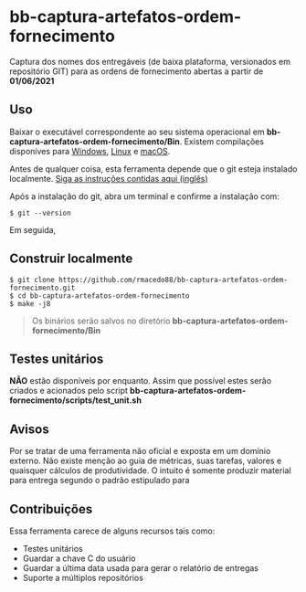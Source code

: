 # bb-captura-artefatos-ordem-fornecimento

Captura dos nomes dos entregáveis (de baixa plataforma, versionados em repositório GIT) para as ordens de fornecimento
abertas a partir de **01/06/2021**

## Uso

Baixar o executável correspondente ao seu sistema operacional em **bb-captura-artefatos-ordem-fornecimento/Bin**.
Existem compilações disponíves para [Windows](https://github.com/rmacedo88/bb-captura-artefatos-ordem-fornecimento/blob/main/Bin/captura_artefatos_windows_amd64.exe), [Linux](https://github.com/rmacedo88/bb-captura-artefatos-ordem-fornecimento/blob/main/Bin/captura_artefatos_linux_amd64) e [macOS](https://github.com/rmacedo88/bb-captura-artefatos-ordem-fornecimento/blob/main/Bin/captura_artefatos_darwin_amd64.dmg).

Antes de qualquer coisa, esta ferramenta depende que o git esteja instalado localmente.
[Siga as instruções contidas aqui (inglês)](https://git-scm.com/book/en/v2/Getting-Started-Installing-Git)

Após a instalação do git, abra um terminal e confirme a instalação com:

```shell
$ git --version
```

Em seguida,

## Construir localmente

```shell
$ git clone https://github.com/rmacedo88/bb-captura-artefatos-ordem-fornecimento.git
$ cd bb-captura-artefatos-ordem-fornecimento
$ make -j8
```

> Os binários serão salvos no diretório **bb-captura-artefatos-ordem-fornecimento/Bin**

## Testes unitários

**NÂO** estão disponíveis por enquanto. Assim que possível estes serão criados e acionados pelo script
**bb-captura-artefatos-ordem-fornecimento/scripts/test_unit.sh**

## Avisos

Por se tratar de uma ferramenta não oficial e exposta em um domínio externo. Não existe menção ao guia de métricas, suas
tarefas, valores e quaisquer cálculos de produtividade. O intuito é somente produzir material para entrega segundo o
padrão estipulado para

## Contribuições

Essa ferramenta carece de alguns recursos tais como:

- Testes unitários
- Guardar a chave C do usuário
- Guardar a última data usada para gerar o relatório de entregas
- Suporte a múltiplos repositórios